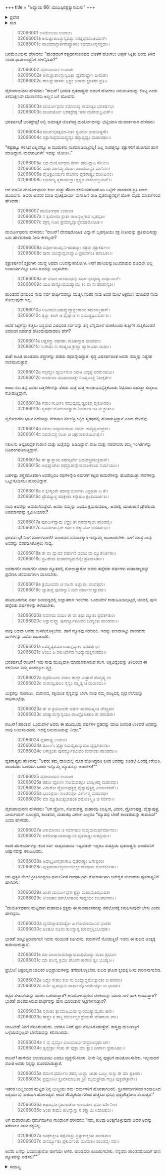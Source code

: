 +++
title = "ಅಧ್ಯಾಯ 66: ಯುಧಿಷ್ಠಿರಪ್ರತ್ಯಾನಯನಃ"
+++

<details><summary>ಪ್ರವೇಶ</summary>


।।   ಓಂ ಓಂ ನಮೋ ನಾರಾಯಣಾಯ।।   ಶ್ರೀ ವೇದವ್ಯಾಸಾಯ ನಮಃ ।।

ಶ್ರೀ ಕೃಷ್ಣದ್ವೈಪಾಯನ ವೇದವ್ಯಾಸ ವಿರಚಿತ  

**ಶ್ರೀ ಮಹಾಭಾರತ**

**ಸಭಾ ಪರ್ವ**

**ಅನುದ್ಯೂತ ಪರ್ವ**

**ಅಧ್ಯಾಯ 66**

</details>


<details><summary>ಸಾರ</summary>

ಧೃತರಾಷ್ಟ್ರನು ಪಾಂಡವರಿಗೆ ಗೆದ್ದ ರಾಜ್ಯವನ್ನು ಹಿಂದಿರುಗಿಸಿದುದನ್ನು ದುಃಶಾಸನನು ಅಣ್ಣನಿಗೆ ಹೇಳುವುದು (1-4). ದುರ್ಯೋಧನನು ಮಿತ್ರರೊಂದಿಗೆ ಸಮಾಲೋಚಿಸಿ, ಧೃತರಾಷ್ಟ್ರನಿಗೆ ಪಾಂಡವರನ್ನು ಪುನಃ ದ್ಯೂತಕ್ಕೆ ಕರೆಯಿಸಲು ಹೇಳುವುದು (5-23). ಧೃತರಾಷ್ಟ್ರನು ಮರುದ್ಯೂತಕ್ಕೆ ಅಪ್ಪಣೆಯನ್ನು ನೀಡುವುದು (24). ಸಭಾಸದರು ಮರುದ್ಯೂತವು ಬೇಡವೆನ್ನುವುದು (25-27). ಗಾಂಧಾರಿಯು ಧೃತರಾಷ್ಟ್ರನಿಗೆ ಮರುದ್ಯೂತದ ವಿರುದ್ಧ ಸಲಹೆ ನೀಡುವುದು (28-35). ಎಲ್ಲರ ಸಲಹೆಗಳನ್ನೂ ತಿರಸ್ಕರಿಸಿ ರಾಜನು ಮರುದ್ಯೂತಕ್ಕೆ ಆಜ್ಞೆಯನ್ನು ಮಾಡುವುದು (36-37).

</details>



> 02066001 ಜನಮೇಜಯ ಉವಾಚ।  
02066001a ಅನುಜ್ಞಾತಾಂಸ್ತಾನ್ವಿದಿತ್ವಾ ಸರತ್ನಧನಸಂಚಯಾನ್।   
02066001c ಪಾಂಡವಾನ್ಧಾರ್ತರಾಷ್ಟ್ರಾಣಾಂ ಕಥಮಾಸೀನ್ಮನಸ್ತದಾ।।

ಜನಮೇಜಯನು ಹೇಳಿದನು: “ಪಾಂಡವರಿಗೆ ರತ್ನಧನಸಂಚಯದ ಜೊತೆಗೆ ಹೋಗಲು ಅಪ್ಪಣೆ ಸಿಕ್ಕಿತು ಎಂದು ತಿಳಿದ ನಂತರ ಧಾರ್ತರಾಷ್ಟ್ರರಿಗೆ ಹೇಗನ್ನಿಸಿತು?”

> 02066002 ವೈಶಂಪಾಯನ ಉವಾಚ।  
02066002a ಅನುಜ್ಞಾತಾಂಸ್ತಾನ್ವಿದಿತ್ವಾ ಧೃತರಾಷ್ಟ್ರೇಣ ಧೀಮತಾ।  
02066002c ರಾಜನ್ದುಃಶಾಸನಃ ಕ್ಷಿಪ್ರಂ ಜಗಾಮ ಭ್ರಾತರಂ ಪ್ರತಿ।।

ವೈಶಂಪಾಯನನು ಹೇಳಿದನು: “ರಾಜನ್! ಧೀಮತ ಧೃತರಾಷ್ಟ್ರನು ಅವರಿಗೆ ಹೋಗಲು ಅನುಮತಿಯನ್ನು ಕೊಟ್ಟ ಎಂದು ತಿಳಿದಾಕ್ಷಣವೇ ದುಃಶಾಸನನು ಅಣ್ಣನ ಬಳಿ ಹೋದನು.

> 02066003a ದುರ್ಯೋಧನಂ ಸಮಾಸಾದ್ಯ ಸಾಮಾತ್ಯಂ ಭರತರ್ಷಭ।   
02066003c ದುಃಖಾರ್ತೋ ಭರತಶ್ರೇಷ್ಠ ಇದಂ ವಚನಮಬ್ರವೀತ್।।

ಭರತರ್ಷಭ! ಭರತಶ್ರೇಷ್ಠ! ಅಲ್ಲಿ ಅಮಾತ್ಯರ ಜೊತೆಗಿದ್ದ ದುರ್ಯೋಧನನ್ನು ಭೆಟ್ಟಿಯಾಗಿ ದುಃಖಾರ್ತನಾಗಿ ಹೇಳಿದನು:

> 02066004a ದುಃಖೇನೈತತ್ಸಮಾನೀತಂ ಸ್ಥವಿರೋ ನಾಶಯತ್ಯಸೌ।  
02066004c ಶತ್ರುಸಾದ್ಗಮಯದ್ದ್ರವ್ಯಂ ತದ್ಬುಧ್ಯಧ್ವಂ ಮಹಾರಥಾಃ।।

“ಕಷ್ಟಪಟ್ಟು ಗಳಿಸಿದ ಎಲ್ಲವನ್ನೂ ಆ ಮುದುಕನು ನಾಶಮಾಡಿಬಿಟ್ಟನಲ್ಲ! ಎಲ್ಲ ಸಂಪತ್ತನ್ನೂ ಶತ್ರುಗಳಿಗೆ ಹೋಗುವ ಹಾಗೆ ಮಾಡಿದ್ದಾನೆ. ಮಹಾರಥಿಗಳೇ! ಇದನ್ನು ಯೋಚಿಸಿ.”

> 02066005a ಅಥ ದುರ್ಯೋಧನಃ ಕರ್ಣಃ ಶಕುನಿಶ್ಚಾಪಿ ಸೌಬಲಃ।  
02066005c ಮಿಥಃ ಸಂಗಮ್ಯ ಸಹಿತಾಃ ಪಾಂಡವಾನ್ಪ್ರತಿ ಮಾನಿನಃ।।  
02066006a ವೈಚಿತ್ರವೀರ್ಯಂ ರಾಜಾನಂ ಧೃತರಾಷ್ಟ್ರಂ ಮನೀಷಿಣಂ।   
02066006c ಅಭಿಗಮ್ಯ ತ್ವರಾಯುಕ್ತಾಃ ಶ್ಲಕ್ಷ್ಣಂ ವಚನಮಬ್ರುವನ್।।

ಆಗ ಮಾನಿನ ದುರ್ಯೋಧನನು ಕರ್ಣ ಮತ್ತು ಸೌಬಲ ಶಕುನಿಯರೊಡಗೂಡಿ ಒಟ್ಟಿಗೇ ಪಾಂಡವರ ಪ್ರತಿ ಸಂಚು ಹೂಡಿದನು. ಅವರು ಅವಸರ ಮಾಡಿ ವೈಚಿತ್ರವೀರ್ಯ ಮನೀಷಿಣಿ ರಾಜ ಧೃತರಾಷ್ಟ್ರನಲ್ಲಿಗೆ ಹೋಗಿ ಮೃದು ಮಾತುಗಳಿಂದ ಹೇಳಿದರು:

> 02066007 ದುರ್ಯೋಧನ ಉವಾಚ।  
02066007a ನ ತ್ವಯೇದಂ ಶ್ರುತಂ ರಾಜನ್ಯಜ್ಜಗಾದ ಬೃಹಸ್ಪತಿಃ।  
02066007c ಶಕ್ರಸ್ಯ ನೀತಿಂ ಪ್ರವದನ್ವಿದ್ವಾನ್ದೇವಪುರೋಹಿತಃ।।

ದುರ್ಯೋಧನನು ಹೇಳಿದನು: “ರಾಜನ್! ದೇವಪುರೋಹಿತ ವಿದ್ವಾನ್ ಬೃಹಸ್ಪತಿಯು ಶಕ್ರ ನೀತಿಯನ್ನು ಪ್ರತಿಪಾದಿಸುತ್ತಾ ಏನು ಹೇಳಿದನೆಂದು ನೀನು ಕೇಳಿಲ್ಲವೇ?

> 02066008a ಸರ್ವೋಪಾಯೈರ್ನಿಹಂತವ್ಯಾಃ ಶತ್ರವಃ ಶತ್ರುಕರ್ಷಣ।  
02066008c ಪುರಾ ಯುದ್ಧಾದ್ಬಲಾದ್ವಾಪಿ ಪ್ರಕುರ್ವಂತಿ ತವಾಹಿತಂ।।

ಶತ್ರುಕರ್ಷಣ! ಶತ್ರುಗಳು ಯುದ್ಧ ಅಥವಾ ಬಲವನ್ನುಪಯೋಗಿಸಿ ನಿನಗೆ ಹಾನಿಯನ್ನುಂಟುಮಾಡುವ ಮೊದಲೇ ಎಲ್ಲ ಉಪಾಯಗಳನ್ನೂ ಬಳಸಿ ಅವರನ್ನು ಬಗ್ಗಿಸಬೇಕು.

> 02066009a ತೇ ವಯಂ ಪಾಂಡವಧನೈಃ ಸರ್ವಾನ್ಸಂಪೂಜ್ಯ ಪಾರ್ಥಿವಾನ್।  
02066009c ಯದಿ ತಾನ್ಯೋಧಯಿಷ್ಯಾಮಃ ಕಿಂ ವಾ ನಃ ಪರಿಹಾಸ್ಯತಿ।।

ಪಾಂಡವರ ಧನದಿಂದ ನಾವು ಸರ್ವ ಪಾರ್ಥಿವರನ್ನೂ ಮೆಚ್ಚಿಸಿ ನಂತರ ನಾವು ಅವರ ಮೇಲೆ ಆಕ್ರಮಣ ಮಾಡಿದರೆ ನಾವು ಸೋಲುವುದೇ ಇಲ್ಲ.

> 02066010a ಅಹೀನಾಶೀವಿಷಾನ್ಕ್ರುದ್ಧಾನ್ದಂಶಾಯ ಸಮುಪಸ್ಥಿತಾನ್।  
02066010c ಕೃತ್ವಾ ಕಂಠೇ ಚ ಪೃಷ್ಠೇ ಚ ಕಃ ಸಮುತ್ಸ್ರಷ್ಟುಮರ್ಹತಿ।।

ಆದರೆ ಸಿಟ್ಟಿಗೆದ್ದು ಕಚ್ಚಲು ಸಿದ್ಧವಾದ ವಿಷಭರಿತ ಸರ್ಪವನ್ನು ತನ್ನ ಬೆನ್ನಮೇಲೆ ಹಾಕಿಕೊಂಡು ಕುತ್ತಿಗೆಗೆ ಸುತ್ತಿಕೊಂಡರೆ ಅದರಿಂದ ಬಿಡುಗಡೆ ಹೊಂದುವುದಾದರೂ ಹೇಗೆ?

> 02066011a ಆತ್ತಶಸ್ತ್ರಾ ರಥಗತಾಃ ಕುಪಿತಾಸ್ತಾತ ಪಾಂಡವಾಃ।  
02066011c ನಿಃಶೇಷಂ ನಃ ಕರಿಷ್ಯಂತಿ ಕ್ರುದ್ಧಾ ಹ್ಯಾಶೀವಿಷಾ ಯಥಾ।।

ತಾತ! ಕುಪಿತ ಪಾಂಡವರು ಶಸ್ತ್ರಗಳನ್ನು ಪಡೆದು ರಥವನ್ನೇರಿದ್ದಾರೆ. ಕೃದ್ಧ ವಿಷಸರ್ಪದಂತೆ ಅವರು ನಮ್ಮನ್ನು ನಿಶ್ಯೇಷ ನಾಶಪಡಿಸುತ್ತಾರೆ.

> 02066012a ಸನ್ನದ್ಧೋ ಹ್ಯರ್ಜುನೋ ಯಾತಿ ವಿವೃತ್ಯ ಪರಮೇಷುಧೀ।  
02066012c ಗಾಂಡೀವಂ ಮುಹುರಾದತ್ತೇ ನಿಃಯ್ವಸಂಶ್ಚ ನಿರೀಕ್ಷತೇ।।

ಅರ್ಜುನನು ತನ್ನ ಎರಡು ಬತ್ತಳಿಕೆಗಳನ್ನು ತೆರೆದು ಮತ್ತೆ ಮತ್ತೆ ಗಾಂಡೀವವನ್ನೆತ್ತಿಕೊಂಡು ನಿಟ್ಟಿಸುರು ಬಿಡುತ್ತಾ ಸುತ್ತಲೂ ನೋಡುತ್ತಿದ್ದಾನೆ.

> 02066013a ಗದಾಂ ಗುರ್ವೀಂ ಸಮುದ್ಯಮ್ಯ ತ್ವರಿತಶ್ಚ ವೃಕೋದರಃ।   
02066013c ಸ್ವರಥಂ ಯೋಜಯಿತ್ವಾಶು ನಿರ್ಯಾತ ಇತಿ ನಃ ಶ್ರುತಂ।।

ವೃಕೋದರನು ಭಾರೀ ಗದೆಯನ್ನು ವೇಗವಾಗಿ ಮೇಲೆತ್ತಿ ಕಟ್ಟಿದ ಸ್ವರಥದಲ್ಲಿ ಹೊರಡುತ್ತಿದ್ದಾನೆ ಎಂದು ಕೇಳಿದೆವು.

> 02066014a ನಕುಲಃ ಖಡ್ಗಮಾದಾಯ ಚರ್ಮ ಚಾಪ್ಯಷ್ಟಚಂದ್ರಕಂ।  
02066014c ಸಹದೇವಶ್ಚ ರಾಜಾ ಚ ಚಕ್ರುರಾಕಾರಮಿಂಗಿತೈಃ।।

ನಕುಲನು ಅಷ್ಟಚಂದ್ರಕ ಗುರಾಣಿ ಮತ್ತು ಖಡ್ಗವನ್ನು ಹಿಡಿದಿದ್ದಾನೆ. ರಾಜ ಮತ್ತು ಸಹದೇವರು ತಮ್ಮ ಇಂಗಿತಗಳನ್ನು ಬಹಿರಂಗಪಡಿಸುತ್ತಿದ್ದಾರೆ.

> 02066015a ತೇ ತ್ವಾಸ್ಥಾಯ ರಥಾನ್ಸರ್ವೇ ಬಹುಶಸ್ತ್ರಪರಿಚ್ಛದಾನ್।  
02066015c ಅಭಿಘ್ನಂತೋ ರಥವ್ರಾತಾನ್ಸೇನಾಯೋಗಾಯ ನಿರ್ಯಯುಃ।।

ಬಹಳಷ್ಟು ಶಸ್ತ್ರಸಮೇತರಾಗಿ ಅವರೆಲ್ಲರೂ ರಥಗಳನ್ನೇರಿ ರಥಗಳಿಗೆ ಕಟ್ಟಿದ ಕುದುರೆಗಳನ್ನು ಹೊಡೆಯುತ್ತಾ ಸೇನೆಗಳನ್ನು ಒಟ್ಟುಗೂಡಿಸಲು ಹೊರಟಿದ್ದಾರೆ.

> 02066016a ನ ಕ್ಷಂಸ್ಯಂತೇ ತಥಾಸ್ಮಾಭಿರ್ಜಾತು ವಿಪ್ರಕೃತಾ ಹಿ ತೇ।   
02066016c ದ್ರೌಪದ್ಯಾಶ್ಚ ಪರಿಕ್ಲೇಶಂ ಕಸ್ತೇಷಾಂ ಕ್ಷಂತುಮರ್ಹತಿ।।

ನಾವು ಅವರನ್ನು ಅವಮಾನಿಸಿದ್ದೇವೆ. ಅವರು ನಮ್ಮನ್ನು ಎಂದೂ ಕ್ಷಮಿಸುವುದಿಲ್ಲ. ಅವರಲ್ಲಿ ಯಾರುತಾನೆ ದ್ರೌಪದಿಯ ಅಪಮಾನವನ್ನು ಕ್ಷಮಿಸಿಯಾರು?

> 02066017a ಪುನರ್ದೀವ್ಯಾಮ ಭದ್ರಂ ತೇ ವನವಾಸಾಯ ಪಾಂಡವೈಃ।  
02066017c ಏವಮೇತಾನ್ವಶೇ ಕರ್ತುಂ ಶಕ್ಷ್ಯಾಮೋ ಭರತರ್ಷಭ।।

ಭರತರ್ಷಭ! ನಿನಗೆ ಮಂಗಳವಾಗಲಿ! ಪಾಂಡವರ ವನವಾಸಕ್ಕಾಗಿ ಇನ್ನೊಮ್ಮೆ ಜೂಜಾಡಬೇಕು. ಹೀಗೆ ಮಾತ್ರ ನಾವು ಅವರನ್ನು ವಶಪಡಿಸಿಕೊಳ್ಳಲು ಸಾಧ್ಯ.

> 02066018a ತೇ ವಾ ದ್ವಾದಶ ವರ್ಷಾಣಿ ವಯಂ ವಾ ದ್ಯೂತನಿರ್ಜಿತಾಃ।  
02066018c ಪ್ರವಿಶೇಮ ಮಹಾರಣ್ಯಮಜಿನೈಃ ಪ್ರತಿವಾಸಿತಾಃ।।

ಅವರಾಗಲೀ ನಾವಾಗಲೀ ಯಾರು ದ್ಯೂತದಲ್ಲಿ ಸೋಲುತ್ತಾರೋ ಅವರು ಹನ್ನೆರಡು ವರ್ಷಗಳು ಮಹಾರಣ್ಯವನ್ನು ಪ್ರವೇಶಿಸಿ ಜಿನಧಾರಿಗಳಾಗಿ ವಾಸಿಸಬೇಕು.

> 02066019a ತ್ರಯೋದಶಂ ಚ ಸಜನೇ ಅಜ್ಞಾತಾಃ ಪರಿವತ್ಸರಂ।   
02066019c ಜ್ಞಾತಾಶ್ಚ ಪುನರನ್ಯಾನಿ ವನೇ ವರ್ಷಾಣಿ ದ್ವಾದಶ।।

ಹದಿಮೂರನೆಯ ವರ್ಷ ಜನಮದ್ಯದಲ್ಲಿ ಅಜ್ಞಾತರಾಗಿ ಇರಬೇಕು. ಒಂದುವೇಳೆ ಕಂಡುಹಿಡಿಯಲ್ಪಟ್ಟರೆ, ವನದಲ್ಲಿ ಪುನಃ ಹನ್ನೆರಡು ವರ್ಷಗಳನ್ನು ಕಳೆಯಬೇಕು.

> 02066020a ನಿವಸೇಮ ವಯಂ ತೇ ವಾ ತಥಾ ದ್ಯೂತಂ ಪ್ರವರ್ತತಾಂ।  
02066020c ಅಕ್ಷಾನುಪ್ತ್ವಾ ಪುನರ್ದ್ಯೂತಮಿದಂ ದೀವ್ಯಂತು ಪಾಂಡವಾಃ।।

ನಾವು ಅಥವಾ ಅವರು ಉಳಿದುಕೊಳ್ಳಬೇಕು. ಹಾಗೆ ದ್ಯೂತವು ನಡೆಯಲಿ. ಇದನ್ನು ಪಣವಾಗಿಟ್ಟು ಪಾಂಡವರು ದಾಳಗಳನ್ನು ಎಸೆದು ಜೂಜಾಡಲಿ.

> 02066021a ಏತತ್ಕೃತ್ಯತಮಂ ರಾಜನ್ನಸ್ಮಾಕಂ ಭರತರ್ಷಭ।  
02066021c ಅಯಂ ಹಿ ಶಕುನಿರ್ವೇದ ಸವಿದ್ಯಾಮಕ್ಷಸಂಪದಂ।।

ಭರತರ್ಷಭ! ರಾಜನ್! ಇದು ನಾವು ಮುಖ್ಯವಾಗಿ ಮಾಡಬೇಕಾಗಿರುವ ಕೆಲಸ. ಅಕ್ಷವಿದ್ಯೆಯನ್ನು ತಿಳಿದಿರುವ ಈ ಶಕುನಿಯು ನಮ್ಮ ಸಂಪನ್ಮೂಲ ವ್ಯಕ್ತಿ.

> 02066022a ದೃಢಮೂಲಾ ವಯಂ ರಾಜ್ಯೇ ಮಿತ್ರಾಣಿ ಪರಿಗೃಹ್ಯ ಚ।  
02066022c ಸಾರವದ್ವಿಪುಲಂ ಸೈನ್ಯಂ ಸತ್ಕೃತ್ಯ ಚ ದುರಾಸದಂ।।

ಮಿತ್ರರನ್ನು ಸಂಪಾದಿಸಿ, ದುರಾಸದ, ಶಕ್ತಿಯುತ ಸೈನ್ಯವನ್ನು ಬೆಳೆಸಿ ನಾವು ನಮ್ಮ ರಾಜ್ಯದಲ್ಲಿ ದೃಢ ನೆಲೆಯನ್ನು ಸಾಧಿಸಬಲ್ಲೆವು.

> 02066023a ತೇ ಚ ತ್ರಯೋದಶೇ ವರ್ಷೇ ಪಾರಯಿಷ್ಯಂತಿ ಚೇದ್ವ್ರತಂ।  
02066023c ಜೇಷ್ಯಾಮಸ್ತಾನ್ವಯಂ ರಾಜನ್ರೋಚತಾಂ ತೇ ಪರಂತಪ।।

ರಾಜನ್! ಪರಂತಪ! ಒಂದುವೇಳೆ ಅವರು ಈ ಹದಿಮೂರು ವರ್ಷಗಳ ವ್ರತವನ್ನು ಮಾಡಿ ಜೀವಂತ ಉಳಿದರೆ ಅವರನ್ನು ನಾವು ಜಯಿಸಬಹುದು. ಇದಕ್ಕೆ ಅನುಮತಿಯನ್ನು ನೀಡು.”

> 02066024 ಧೃತರಾಷ್ಟ್ರ ಉವಾಚ।  
02066024a ತೂರ್ಣಂ ಪ್ರತ್ಯಾನಯಸ್ವೈತಾನ್ಕಾಮಂ ವ್ಯಧ್ವಗತಾನಪಿ।   
02066024c ಆಗಚ್ಛಂತು ಪುನರ್ದ್ಯೂತಮಿದಂ ಕುರ್ವಂತು ಪಾಂಡವಾಃ।।

ಧೃತರಾಷ್ಟ್ರನು ಹೇಳಿದನು: “ಅವರು ತಮ್ಮ ದಾರಿಯಲ್ಲಿ ದೂರ ಹೋಗಿದ್ದರೂ ಕೂಡ ಅವರನ್ನು ಕೂಡಲೆ ಹಿಂದಕ್ಕೆ ಕರೆಯಿರಿ. ಪಾಂಡವರು ಹಿಂದುರಿಗಿ ಬಂದು ಇನ್ನೊಮ್ಮೆ ದ್ಯೂತವನ್ನು ಆಡಬೇಕು!””

> 02066025 ವೈಶಂಪಾಯನ ಉವಾಚ।  
02066025a ತತೋ ದ್ರೋಣಃ ಸೋಮದತ್ತೋ ಬಾಹ್ಲೀಕಶ್ಚ ಮಹಾರಥಃ।  
02066025c ವಿದುರೋ ದ್ರೋಣಪುತ್ರಶ್ಚ ವೈಶ್ಯಾಪುತ್ರಶ್ಚ ವೀರ್ಯವಾನ್।।  
02066026a ಭೂರಿಶ್ರವಾಃ ಶಾಂತನವೋ ವಿಕರ್ಣಶ್ಚ ಮಹಾರಥಃ।  
02066026c ಮಾ ದ್ಯೂತಮಿತ್ಯಭಾಷಂತ ಶಮೋಽಸ್ತ್ವಿತಿ ಚ ಸರ್ವಶಃ।।

ವೈಶಂಪಾಯನನು ಹೇಳಿದನು: “ಆಗ ದ್ರೋಣ, ಸೋಮದತ್ತ, ಮಹಾರಥಿ ಬಾಹ್ಲೀಕ, ವಿದುರ, ದ್ರೋಣಪುತ್ರ, ವೈಶ್ಯಾಪುತ್ರ, ವೀರ್ಯವಾನ್ ಭೂರಿಶ್ರವ, ಶಾಂತನವ, ಮಹಾರಥಿ ವಿಕರ್ಣ ಎಲ್ಲರೂ “ದ್ಯೂತವು ಬೇಡ! ಶಾಂತತೆಯನ್ನು ಕಾಪಾಡಿರಿ!” ಎಂದು ಹೇಳಿದರು.

> 02066027a ಅಕಾಮಾನಾಂ ಚ ಸರ್ವೇಷಾಂ ಸುಹೃದಾಮರ್ಥದರ್ಶಿನಾಂ।  
02066027c ಅಕರೋತ್ಪಾಂಡವಾಹ್ವಾನಂ ಧೃತರಾಷ್ಟ್ರಃ ಸುತಪ್ರಿಯಃ।।

ಅದರ ಪರಿಣಾಮಗಳನ್ನು ಕಂಡ ಸರ್ವ ಸುಹೃದಯರೂ ಇಷ್ಟಪಡದೇ ಇದ್ದರೂ ಸುತಪ್ರಿಯ ಧೃತರಾಷ್ಟ್ರನು ಪಾಂಡವರಿಗೆ ಆಹ್ವಾನವನ್ನು ಕಳುಹಿಸಿದನು.

> 02066028a ಅಥಾಬ್ರವೀನ್ಮಹಾರಾಜ ಧೃತರಾಷ್ಟ್ರಂ ಜನೇಶ್ವರಂ।  
02066028c ಪುತ್ರಹಾರ್ದಾದ್ಧರ್ಮಯುಕ್ತಂ ಗಾಂಧಾರೀ ಶೋಕಕರ್ಶಿತಾ।।

ಆಗ ಪುತ್ರನ ಮೇಲೆ ಪ್ರೀತಿಯಿದ್ದರೂ ಧರ್ಮನಿರತೆ ಗಾಂಧಾರಿಯು ಶೋಕಾರ್ತಳಾಗಿ ಜನೇಶ್ವರ ಮಹಾರಾಜ ಧೃತರಾಷ್ಟ್ರನಿಗೆ ಹೇಳಿದಳು:

> 02066029a ಜಾತೇ ದುರ್ಯೋಧನೇ ಕ್ಷತ್ತಾ ಮಹಾಮತಿರಭಾಷತ।  
02066029c ನೀಯತಾಂ ಪರಲೋಕಾಯ ಸಾಧ್ವಯಂ ಕುಲಪಾಂಸನಃ।।

“ದುರ್ಯೋಧನನು ಹುಟ್ಟಿದಾಗ ಮಹಾಮತಿ ಕ್ಷತ್ತನು ಈ ಕುಲಪಾಂಸನನನ್ನು ಪರಲೋಕಕ್ಕೆ ಕಳುಹಿಸುವುದೇ ಲೇಸು ಎಂದು ಹೇಳಿದ್ದನು.

> 02066030a ವ್ಯನದಜ್ಜಾತಮಾತ್ರೋ ಹಿ ಗೋಮಾಯುರಿವ ಭಾರತ।  
02066030c ಅಂತೋ ನೂನಂ ಕುಲಸ್ಯಾಸ್ಯ ಕುರವಸ್ತನ್ನಿಬೋಧತ।।

ಭಾರತ! ಹುಟ್ಟುತ್ತಿರುವಾಗಲೇ ಇವನು ನರಿಯಂತೆ ಕೂಗಿದನು. ಕುರುಗಳೇ! ನೋಡುತ್ತಿರಿ! ಇವನು ಈ ಕುಲದ ಅಂತ್ಯಕ್ಕೆ ಕಾರಣನಾಗುತ್ತಾನೆ.

> 02066031a ಮಾ ಬಾಲಾನಾಮಶಿಷ್ಟಾನಾಮಭಿಮಂಸ್ಥಾ ಮತಿಂ ಪ್ರಭೋ।  
02066031c ಮಾ ಕುಲಸ್ಯ ಕ್ಷಯೇ ಘೋರೇ ಕಾರಣಂ ತ್ವಂ ಭವಿಷ್ಯಸಿ।।

ಪ್ರಭೋ! ಶಿಷ್ಟರಲ್ಲದ ಬಾಲಕರ ಅಭಿಪ್ರಾಯಗಳನ್ನು ತೆಗೆದುಕೊಳ್ಳಬೇಡ. ಕುಲದ ಘೋರ ಕ್ಷಯಕ್ಕೆ ನೀನು ಕಾರಣನಾಗಬೇಡ.

> 02066032a ಬದ್ಧಂ ಸೇತುಂ ಕೋ ನು ಭಿಂದ್ಯಾದ್ಧಮೇಚ್ಚಾಂತಂ ಚ ಪಾವಕಂ।  
02066032c ಶಮೇ ಧೃತಾನ್ಪುನಃ ಪಾರ್ಥಾನ್ಕೋಪಯೇತ್ಕೋ ನು ಭಾರತ।।

ಕಟ್ಟಿದ ಸೇತುವೆಯನ್ನು ಯಾರು ಒಡೆಯುತ್ತಾರೆ? ಆರಿಹೋಗುತ್ತಿರುವ ಬೆಂಕಿಯನ್ನು ಯಾರು ಗಾಳಿ ಹಾಕಿ ಉರಿಸುತ್ತಾರೆ? ಭಾರತ! ಶಾಂತರಾಗಿರುವ ಪಾರ್ಥರನ್ನು ಪುನಃ ಯಾರುತಾನೆ ಸಿಟ್ಟಿಗೇಳಿಸುತ್ತಾರೆ?

> 02066033a ಸ್ಮರಂತಂ ತ್ವಾಮಾಜಮೀಢ ಸ್ಮಾರಯಿಷ್ಯಾಮ್ಯಹಂ ಪುನಃ।  
02066033c ಶಾಸ್ತ್ರಂ ನ ಶಾಸ್ತಿ ದುರ್ಬುದ್ಧಿಂ ಶ್ರೇಯಸೇ ವೇತರಾಯ ವಾ।।

ಆಜಮೀಡ! ನಿನಗೆ ನೆನಪಿರಬಹುದು. ಆದರೂ ನಿನಗೆ ಪುನಃ ನೆನಪಿಸಿಕೊಡುತ್ತೇನೆ. ಶಾಸ್ತ್ರವು ದುರ್ಬುದ್ಧಿಗೆ ಒಳ್ಳೆಯದನ್ನಲ್ಲದೇ ಬೇರೆಯದನ್ನು ಕಲಿಸಲಾರದು.

> 02066034a ನ ವೈ ವೃದ್ಧೋ ಬಾಲಮತಿರ್ಭವೇದ್ರಾಜನ್ಕಥಂ ಚನ।  
02066034c ತ್ವನ್ನೇತ್ರಾಃ ಸಂತು ತೇ ಪುತ್ರಾ ಮಾ ತ್ವಾಂ ದೀರ್ಣಾಃ ಪ್ರಹಾಸಿಷುಃ।।

ರಾಜನ್! ಹಾಗೆಯೇ ಬಾಲಮತಿಯು ಎಂದೂ ವೃದ್ಧನೆನಿಸಲಾರ. ನೀನೇ ನಿನ್ನ ಪುತ್ರರಿಗೆ ದಾರಿತೋರಿಸಬೇಕು. ಇಲ್ಲವಾದರೆ ಸೋತ ಅವರು ನಿನ್ನನ್ನು ದೂರಮಾಡುತ್ತಾರೆ.

> 02066035a ಶಮೇನ ಧರ್ಮೇಣ ಪರಸ್ಯ ಬುದ್ಧ್ಯಾ
	ಜಾತಾ ಬುದ್ಧಿಃ ಸಾಸ್ತು ತೇ ಮಾ ಪ್ರತೀಪಾ।   
> 02066035c ಪ್ರಧ್ವಂಸಿನೀ ಕ್ರೂರಸಮಾಹಿತಾ ಶ್ರೀಃ
	ಮೃದುಪ್ರೌಢಾ ಗಚ್ಛತಿ ಪುತ್ರಪೌತ್ರಾನ್।।  

ಇತರರ ಬುದ್ಧಿಯಿಂದ ಹುಟ್ಟಿದ ನಿನ್ನ ಬುದ್ಧಿಯು ಶಮ-ಧರ್ಮಗಳಿಗೆ ಹೊರತಾಗದಿರಲಿ. ಕ್ರೂರಕರ್ಮಗಳಿಂದ ಸಂಪಾದಿಸಿದ ಐಶ್ವರ್ಯವು ನಾಶವಾಗಿ ಹೋಗುತ್ತದೆ. ಆದರೆ ಸೌಮ್ಯಕರ್ಮಗಳಿಂದ ಹೆಚ್ಚಿಸಿದ ಧನವು ಪುತ್ರಪೌತ್ರರಿಗೂ ಸಂದುತ್ತದೆ.”

> 02066036a ಅಥಾಬ್ರವೀನ್ಮಹಾರಾಜೋ ಗಾಂಧಾರೀಂ ಧರ್ಮದರ್ಶಿನೀಂ।  
02066036c ಅಂತಃ ಕಾಮಂ ಕುಲಸ್ಯಾಸ್ತು ನ ಶಕ್ಷ್ಯಾಮಿ ನಿವಾರಿತುಂ।।

ಆಗ ಮಹಾರಾಜನು ಧರ್ಮದರ್ಶಿನೀ ಗಾಂಧಾರಿಗೆ ಹೇಳಿದನು: “ನಮ್ಮ ಕುಲವು ಅಂತ್ಯಗೊಳ್ಳುವುದೇ ಆದರೆ ಅದನ್ನು ತಡೆಯಲು ನಾನು ಶಕ್ಯನಿಲ್ಲ.

> 02066037a ಯಥೇಚ್ಛಂತಿ ತಥೈವಾಸ್ತು ಪ್ರತ್ಯಾಗಚ್ಛಂತು ಪಾಂಡವಾಃ।  
02066037c ಪುನರ್ದ್ಯೂತಂ ಪ್ರಕುರ್ವಂತು ಮಾಮಕಾಃ ಪಾಂಡವೈಃ ಸಹ।।

ಅವರು ಏನನ್ನು ಬಯಸುತ್ತಾರೋ ಹಾಗೆಯೇ ಆಗಲಿ. ಪಾಂಡವರು ಹಿಂದಿರುಗಬೇಕು. ನನ್ನವರು ಪಾಂಡವರೊಂದಿಗೆ ಪುನಃ ದ್ಯೂತವನ್ನು ನಡೆಸಲಿ!””


<details><summary>ಸಮಾಪ್ತಿ</summary>


ಇತಿ ಶ್ರೀ ಮಹಾಭಾರತೇ ಸಭಾಪರ್ವಣಿ ಅನುದ್ಯೂತಪರ್ವಣಿ ಯುಧಿಷ್ಠಿರಪ್ರತ್ಯಾನಯನೇ ಷಟ್‌ಷಷ್ಟಿತಮೋಽಧ್ಯಾಯಃ।।  
ಇದು ಶ್ರೀ ಮಹಾಭಾರತದಲ್ಲಿ ಸಭಾಪರ್ವದಲ್ಲಿ ಅನುದ್ಯೂತಪರ್ವದಲ್ಲಿ ಯುಧಿಷ್ಠಿರನನ್ನು ಪುನಃ ಕರೆಯಿಸಿದ್ದುದು ಎನ್ನುವ ಅರವತ್ತಾರನೆಯ ಅಧ್ಯಾಯವು.


</details>
